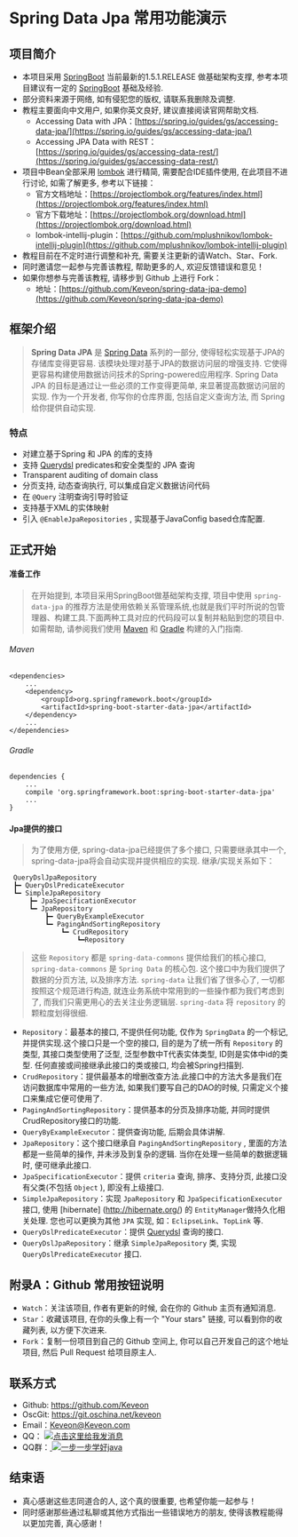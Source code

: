 # Spring Data Jpa 常用功能演示

## 项目简介

- 本项目采用 [SpringBoot](http://projects.spring.io/spring-boot/) 当前最新的1.5.1.RELEASE 做基础架构支撑, 参考本项目建议有一定的 [SpringBoot](http://projects.spring.io/spring-boot/) 基础及经验.
- 部分资料来源于网络, 如有侵犯您的版权, 请联系我删除及调整.
- 教程主要面向中文用户, 如果你英文良好, 建议直接阅读官网帮助文档.
  - Accessing Data with JPA：[https://spring.io/guides/gs/accessing-data-jpa/](https://spring.io/guides/gs/accessing-data-jpa/)
  - Accessing JPA Data with REST：[https://spring.io/guides/gs/accessing-data-rest/](https://spring.io/guides/gs/accessing-data-rest/)
- 项目中Bean全部采用 [lombok](https://projectlombok.org/) 进行精简, 需要配合IDE插件使用, 在此项目不进行讨论, 如需了解更多, 参考以下链接：
  - 官方文档地址：[https://projectlombok.org/features/index.html](https://projectlombok.org/features/index.html)
  - 官方下载地址：[https://projectlombok.org/download.html](https://projectlombok.org/download.html)
  - lombok-intellij-plugin：[https://github.com/mplushnikov/lombok-intellij-plugin](https://github.com/mplushnikov/lombok-intellij-plugin)
- 教程目前在不定时进行调整和补充, 需要关注更新的请Watch、Star、Fork.
- 同时邀请您一起参与完善该教程, 帮助更多的人, 欢迎反馈错误和意见！
- 如果你想参与完善该教程, 请移步到 Github 上进行 Fork：
  - 地址：[https://github.com/Keveon/spring-data-jpa-demo](https://github.com/Keveon/spring-data-jpa-demo)

## 框架介绍

> **Spring Data JPA** 是 [Spring Data](http://projects.spring.io/spring-data) 系列的一部分, 使得轻松实现基于JPA的存储库变得更容易. 该模块处理对基于JPA的数据访问层的增强支持. 它使得更容易构建使用数据访问技术的Spring-powered应用程序.
Spring Data JPA 的目标是通过让一些必须的工作变得更简单, 来显著提高数据访问层的实现. 作为一个开发者, 你写你的仓库界面, 包括自定义查询方法, 而 Spring 给你提供自动实现. 

### 特点

- 对建立基于Spring 和 JPA 的库的支持
- 支持 [Querydsl](http://www.querydsl.com/) predicates和安全类型的 JPA 查询
- Transparent auditing of domain class
- 分页支持, 动态查询执行, 可以集成自定义数据访问代码
- 在 `@Query` 注明查询引导时验证
- 支持基于XML的实体映射
- 引入 `@EnableJpaRepositories` , 实现基于JavaConfig based仓库配置.

## 正式开始

#### 准备工作

>在开始提到, 本项目采用SpringBoot做基础架构支撑, 项目中使用 `spring-data-jpa` 的推荐方法是使用依赖关系管理系统,也就是我们平时所说的包管理器、构建工具.下面两种工具对应的代码段可以复制并粘贴到您的项目中.
如需帮助, 请参阅我们使用 [Maven](https://spring.io/guides/gs/maven/) 和 [Gradle](https://spring.io/guides/gs/gradle/) 构建的入门指南.

###### Maven
``` Maven
<dependencies>
    ...
    <dependency>
        <groupId>org.springframework.boot</groupId>
        <artifactId>spring-boot-starter-data-jpa</artifactId>
    </dependency>
    ...
</dependencies>
```

###### Gradle
``` Gradle
dependencies {
    ...
    compile 'org.springframework.boot:spring-boot-starter-data-jpa'
    ...
}
```

#### Jpa提供的接口

> 为了使用方便, spring-data-jpa已经提供了多个接口, 只需要继承其中一个, spring-data-jpa将会自动实现并提供相应的实现. 继承/实现关系如下：

     QueryDslJpaRepository
     ┣━ QueryDslPredicateExecutor
     ┗━ SimpleJpaRepository
         ┣━ JpaSpecificationExecutor
         ┗━ JpaRepository
             ┣━ QueryByExampleExecutor
             ┗━ PagingAndSortingRepository
                 ┗━ CrudRepository
                     ┗━Repository

> 这些 `Repository` 都是 `spring-data-commons` 提供给我们的核心接口, `spring-data-commons` 是 `Spring Data` 的核心包. 这个接口中为我们提供了数据的分页方法, 以及排序方法. `spring-data` 让我们省了很多心了, 一切都按照这个规范进行构造, 就连业务系统中常用到的一些操作都为我们考虑到了, 而我们只需更用心的去关注业务逻辑层. `spring-data` 将 `repository` 的颗粒度划得很细. 

- `Repository`：最基本的接口, 不提供任何功能, 仅作为 `SpringData` 的一个标记, 并提供实现.这个接口只是一个空的接口, 目的是为了统一所有 `Repository` 的类型, 其接口类型使用了泛型, 泛型参数中T代表实体类型, ID则是实体中id的类型. 任何直接或间接继承此接口的类或接口, 均会被Spring扫描到.
- `CrudRepository`：提供最基本的增删改查方法.此接口中的方法大多是我们在访问数据库中常用的一些方法, 如果我们要写自己的DAO的时候, 只需定义个接口来集成它便可使用了.
- `PagingAndSortingRepository`：提供基本的分页及排序功能, 并同时提供CrudRepository接口的功能.
- `QueryByExampleExecutor`：提供查询功能, 后期会具体讲解.
- `JpaRepository`：这个接口继承自 `PagingAndSortingRepository` , 里面的方法都是一些简单的操作, 并未涉及到复杂的逻辑. 当你在处理一些简单的数据逻辑时, 便可继承此接口. 
- `JpaSpecificationExecutor`：提供 `criteria` 查询, 排序、支持分页, 此接口没有父类(不包括 `Object` ), 即没有上级接口. 
- `SimpleJpaRepository`：实现 `JpaRepository` 和 `JpaSpecificationExecutor`接口, 使用 [hibernate] (http://hibernate.org/) 的 `EntityManager`做持久化相关处理. 您也可以更换为其他 `JPA` 实现, 如：`EclipseLink`、`TopLink` 等.
- `QueryDslPredicateExecutor`：提供 [Querydsl](http://www.querydsl.com/) 查询的接口.
- `QueryDslJpaRepository`：继承 `SimpleJpaRepository` 类, 实现 `QueryDslPredicateExecutor` 接口.

## 附录A：Github 常用按钮说明

- `Watch`：关注该项目, 作者有更新的时候, 会在你的 Github 主页有通知消息.
- `Star`：收藏该项目, 在你的头像上有一个 "Your stars" 链接, 可以看到你的收藏列表, 以方便下次进来.
- `Fork`：复制一份项目到自己的 Github 空间上, 你可以自己开发自己的这个地址项目, 然后 Pull Request 给项目原主人.

## 联系方式

- Github: <https://github.com/Keveon>
- OscGit: <https://git.oschina.net/keveon>
- Email：<Keveon@Keveon.com>
- QQ：   <a target="_blank" href="http://sighttp.qq.com/authd?IDKEY=545fca7ee732f622e810ce019d5a38bf6454649d43075ddf">
            <img border="0" src="http://wpa.qq.com/imgd?IDKEY=545fca7ee732f622e810ce019d5a38bf6454649d43075ddf&pic=51" alt="点击这里给我发消息" title="点击这里给我发消息"/>
         </a>
- QQ群：<a target="_blank" href="//shang.qq.com/wpa/qunwpa?idkey=4815a95af723fdbdf03a6f231cfca537bbbf0bec5d892d27657a8ed408466aff">
            <img border="0" src="http://pub.idqqimg.com/wpa/images/group.png" alt="一步一步学好java" title="一步一步学好java">
        </a>

## 结束语

- 真心感谢这些志同道合的人, 这个真的很重要, 也希望你能一起参与！
- 同时感谢那些通过私聊或其他方式指出一些错误地方的朋友, 使得该教程能得以更加完善, 真心感谢！
